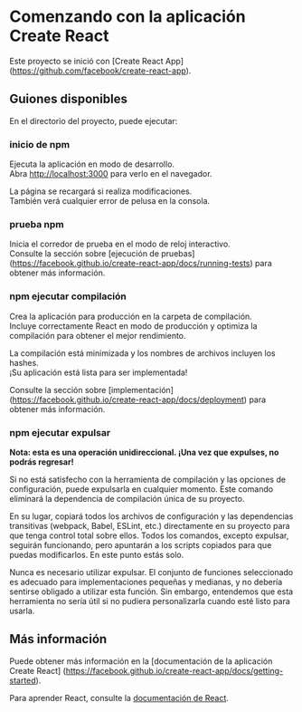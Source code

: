 
# Comenzando con la aplicación Create React

Este proyecto se inició con [Create React App] (https://github.com/facebook/create-react-app).

## Guiones disponibles

En el directorio del proyecto, puede ejecutar:

### inicio de npm

Ejecuta la aplicación en modo de desarrollo.\
Abra [http://localhost:3000](http://localhost:3000) para verlo en el navegador.

La página se recargará si realiza modificaciones.\
También verá cualquier error de pelusa en la consola.

### prueba npm

Inicia el corredor de prueba en el modo de reloj interactivo.\
Consulte la sección sobre [ejecución de pruebas] (https://facebook.github.io/create-react-app/docs/running-tests) para obtener más información.

### npm ejecutar compilación

Crea la aplicación para producción en la carpeta de compilación.\
Incluye correctamente React en modo de producción y optimiza la compilación para obtener el mejor rendimiento.

La compilación está minimizada y los nombres de archivos incluyen los hashes.\
¡Su aplicación está lista para ser implementada!

Consulte la sección sobre [implementación] (https://facebook.github.io/create-react-app/docs/deployment) para obtener más información.

### npm ejecutar expulsar

**Nota: esta es una operación unidireccional. ¡Una vez que expulses, no podrás regresar!**

Si no está satisfecho con la herramienta de compilación y las opciones de configuración, puede expulsarla en cualquier momento. Este comando eliminará la dependencia de compilación única de su proyecto.

En su lugar, copiará todos los archivos de configuración y las dependencias transitivas (webpack, Babel, ESLint, etc.) directamente en su proyecto para que tenga control total sobre ellos. Todos los comandos, excepto expulsar, seguirán funcionando, pero apuntarán a los scripts copiados para que puedas modificarlos. En este punto estás solo.

Nunca es necesario utilizar expulsar. El conjunto de funciones seleccionado es adecuado para implementaciones pequeñas y medianas, y no debería sentirse obligado a utilizar esta función. Sin embargo, entendemos que esta herramienta no sería útil si no pudiera personalizarla cuando esté listo para usarla.

## Más información

Puede obtener más información en la [documentación de la aplicación Create React] (https://facebook.github.io/create-react-app/docs/getting-started).

Para aprender React, consulte la [documentación de React](https://reactjs.org/).
